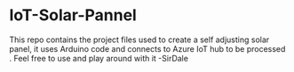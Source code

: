 # IoT-Solar-Pannel
This repo contains the project files used to create a self adjusting solar panel, it uses Arduino code and connects to Azure IoT hub to be processed . Feel free to use and play around with it -SirDale

